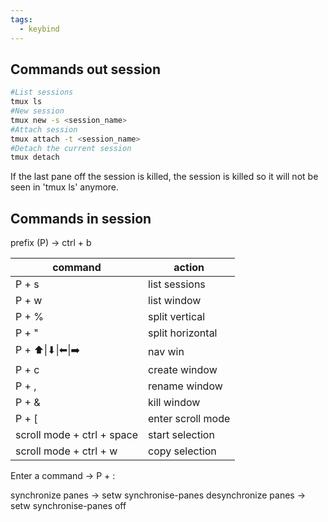 ```yaml
---
tags:
  - keybind
---
```


## Commands out session 
```sh
#List sessions
tmux ls
#New session
tmux new -s <session_name>
#Attach session
tmux attach -t <session_name>
#Detach the current session
tmux detach
```
If the last pane off the session is killed, the session is killed so it will not be seen in 'tmux ls' anymore.

## Commands in session

prefix (P) -> ctrl + b

| command                    | action            |
| -------------------------- | ----------------- |
| P + s                      | list sessions     |
| P + w                      | list window       |
| P + %                      | split vertical    |
| P + "                      | split horizontal  |
| P + ⬆️\|⬇\|⬅\|➡️           | nav win           |
| P + c                      | create window     |
| P + ,                      | rename window     |
| P + &                      | kill window       |
| P + [                      | enter scroll mode |
| scroll mode + ctrl + space | start selection   |
| scroll mode + ctrl + w     | copy selection    |

Enter a command -> P + :

synchronize panes -> setw synchronise-panes
desynchronize panes -> setw synchronise-panes off